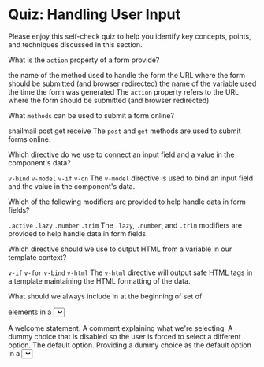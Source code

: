 # Quiz: Handling User Input

Please enjoy this self-check quiz to help you identify key concepts, points, and techniques discussed in this section.

<quiz name="">
    <question>
        <p>What is the <code>action</code> property of a form provide?</p>
        <answer>the name of the method used to handle the form</answer>
        <answer correct>the URL where the form should be submitted (and browser redirected)</answer>
        <answer>the name of the variable used</answer>
        <answer>the time the form was generated</answer>
        <explanation>The <code>action</code> property refers to the URL where the form should be submitted (and browser redirected).</explanation>
    </question>
    <question multiple>
        <p>What <code>methods</code> can be used to submit a form online?</p>
        <answer>snailmail</answer>
        <answer correct>post</answer>
        <answer correct>get</answer>
        <answer>receive</answer>
        <explanation>The <code>post</code> and <code>get</code> methods are used to submit forms online.</explanation>
    </question>
    <question>
        <p>Which directive do we use to connect an input field and a value in the component's data?</p>
        <answer><code>v-bind</code></answer>
        <answer correct><code>v-model</code></answer>
        <answer><code>v-if</code></answer>
        <answer><code>v-on</code></answer>
        <explanation>The <code>v-model</code> directive is used to bind an input field and the value in the component's data.</explanation>
    </question>
    <question multiple>
        <p>Which of the following modifiers are provided to help handle data in form fields?</p>
        <answer><code>.active</code></answer>
        <answer correct><code>.lazy</code></answer>
        <answer correct><code>.number</code></answer>
        <answer correct><code>.trim</code></answer>
        <explanation>The <code>.lazy</code>, <code>.number</code>, and <code>.trim</code> modifiers are provided to help handle data in form fields.</explanation>
    </question>
    <question>
        <p>Which directive should we use to output HTML from a variable in our template context?</p>
        <answer><code>v-if</code></answer>
        <answer><code>v-for</code></answer>
        <answer><code>v-bind</code></answer>
        <answer correct><code>v-html</code></answer>
        <explanation>The <code>v-html</code> directive will output safe HTML tags in a template maintaining the HTML formatting of the data.</explanation>
    </question>
    <question>
        <p>What should we always include in at the beginning of set of <code><option></code> elements in a <code><select></code> tag?</p>
        <answer>A welcome statement.</answer>
        <answer>A comment explaining what we're selecting.</answer>
        <answer correct>A dummy choice that is disabled so the user is forced to select a different option.</answer>
        <answer>The default option.</answer>
        <explanation>Providing a dummy choice as the default option in a <code><select></code> element insures data will be bound and synced properly.</explanation>
    </question>
    <question>
        <p>Which directive defines an event listener in Vue.js templates?</p>
        <answer><code>v-if</code></answer>
        <answer><code>v-for</code></answer>
        <answer correct><code>v-on</code></answer>
        <answer><code>v-model</code></answer>
        <explanation>The <code>v-on</code> directive is used to define an event listener in a Vue.js template.</explanation>
    </question>
    <question>
        <p>What do Vue.js Directives look like when used in a template?</p>
        <answer correct>HTML attributes</answer>
        <answer>data output</answer>
        <answer>form fields</answer>
        <answer>bunnies</answer>
        <explanation>Vue.js Directives look like HTML attributes when used in a template.</explanation>
    </question>
    <question multiple>
        <p>Which directives would be useful if we needed to show/hide content on a page?</p>
        <answer correct><code>v-if</code></answer>
        <answer><code>v-hide</code></answer>
        <answer><code>v-bind</code></answer>
        <answer correct><code>v-show</code></answer>
        <explanation>The <code>v-if</code> and <code>v-show</code> directives can be used to show/hide content in a template.</explanation>
    </question>
    <question multiple>
        <p>Which of the following are reasons why we might use a computed value in our templates?</p>
        <answer correct>Annotate data with additional information.</answer>
        <answer correct>Format data to match our requirements.</answer>
        <answer correct>Combine data points into more useful labels</answer>
        <explanation>All of the above are reasons we might use a computed value in our template.</explanation>
    </question>   
</quiz>

<div class="no-quiz">
     <h2>Visit Quiz Online</h2>
     <p> 
         The quiz on this page has been removed from your PDF 
         or ebook format. You may take the quiz by visiting
         this book online.
     </p>
</div>
